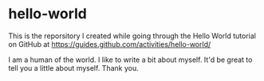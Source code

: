 # hello-world
This is the reporsitory I created while going through the Hello World tutorial on GitHub at https://guides.github.com/activities/hello-world/

I am a human of the world. I like to write a bit about myself. It'd be great to tell you a little about myself. Thank you.
